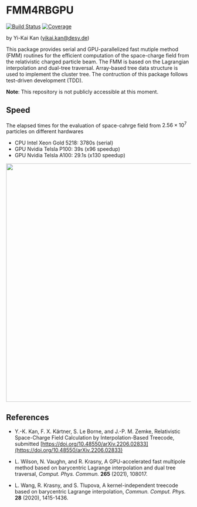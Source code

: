 # FMM4RBGPU

[![Build Status](https://github.com/ykkan/FMM4RBGPU.jl/actions/workflows/CI.yml/badge.svg?branch=main)](https://github.com/ykkan/FMM4RBGPU.jl/actions/workflows/CI.yml?query=branch%3Amain)
[![Coverage](https://codecov.io/gh/ykkan/FMM4RBGPU.jl/branch/main/graph/badge.svg)](https://codecov.io/gh/ykkan/FMM4RBGPU.jl)


by Yi-Kai Kan (<yikai.kan@desy.de>)

This package provides serial and GPU-parallelized fast mutiple method (FMM) routines for the efficient computation of the space-charge field from the relativistic charged particle beam. The FMM is based on the Lagrangian interpolation and dual-tree traversal. Array-based tree data structure is used to implement the cluster tree. The contruction of this package follows test-driven development (TDD).

__Note__: This repository is not publicly accessible at this moment.

## Speed
The elapsed times for the evaluation of space-cahrge field from $2.56\times 10^7$ particles on different hardwares
* CPU Intel Xeon Gold 5218: 3780s (serial)
* GPU Nvidia Telsla P100: 39s (x96 speedup)
* GPU Nvidia Telsla A100: 29.1s (x130 speedup)

[<img src="figures/etimes.jpg" width="650"/>](figures/etimes.jpg)

## References
* Y.-K. Kan, F. X. Kärtner, S. Le Borne, and J.-P. M. Zemke, Relativistic Space-Charge Field Calculation by Interpolation-Based Treecode, submitted
   [https://doi.org/10.48550/arXiv.2206.02833](https://doi.org/10.48550/arXiv.2206.02833)

* L. Wilson, N. Vaughn, and R. Krasny, A GPU-accelerated fast 
            multipole method based on barycentric Lagrange interpolation 
            and dual tree traversal, 
	    _Comput. Phys. Commun._ __265__ (2021), 108017. 

* L. Wang, R. Krasny, and S. Tlupova, A kernel-independent treecode 
            based on barycentric Lagrange interpolation, 
	    _Commun. Comput. Phys._ __28__ (2020), 1415-1436.